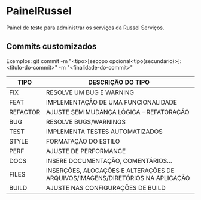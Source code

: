 # PainelRussel

Painel de teste para administrar os serviços da Russel Serviços.

## Commits customizados

Exemplos: git commit -m "\<tipo>[escopo opcional\<tipo(secundário)>]: \<titulo-do-commit>" -m "\<finalidade-do-commit>"

| TIPO     | DESCRIÇÃO DO TIPO                                                             |
| -------- | ----------------------------------------------------------------------------- |
| FIX      | RESOLVE UM BUG E WARNING                                                      |
| FEAT     | IMPLEMENTAÇÃO DE UMA FUNCIONALIDADE                                           |
| REFACTOR | AJUSTE SEM MUDANÇA LÓGICA – REFATORAÇÃO                                       |
| BUG      | RESOLVE BUGS/WARNINGS                                                         |
| TEST     | IMPLEMENTA TESTES AUTOMATIZADOS                                               |
| STYLE    | FORMATAÇÃO DO ESTILO                                                          |
| PERF     | AJUSTE DE PERFORMANCE                                                         |
| DOCS     | INSERE DOCUMENTAÇÃO, COMENTÁRIOS…                                             |
| FILES    | INSERÇÕES, ALOCAÇÕES E ALTERAÇÕES DE ARQUIVOS/IMAGENS/DIRETÓRIOS NA APLICAÇÃO |
| BUILD    | AJUSTE NAS CONFIGURAÇÕES DE BUILD                                             |
